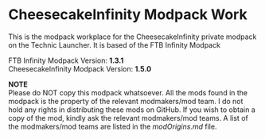 CheesecakeInfinity Modpack Work
======

This is the modpack workplace for the CheesecakeInfinity private modpack on the Technic Launcher. It is based of the FTB Infinity Modpack

FTB Infinity Modpack Version: **1.3.1**  
CheesecakeInfinity Modpack Version: **1.5.0**  
 
**NOTE**  
Please do NOT copy this modpack whatsoever. All the mods found in the modpack is the property of the relevant modmakers/mod team. I do not hold any rights in distributing these mods on GitHub. If you wish to obtain a copy of the mod, kindly ask the relevant modmakers/mod teams. A list of the modmakers/mod teams are listed in the *modOrigins.md* file.